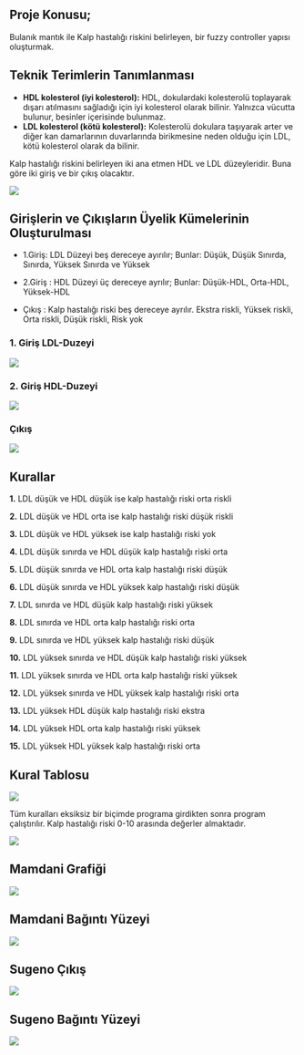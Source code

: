 ## Proje Konusu;

Bulanık mantık ile Kalp hastalığı riskini belirleyen, bir fuzzy  controller yapısı oluşturmak.

## Teknik Terimlerin Tanımlanması

+ **HDL kolesterol (iyi kolesterol):**  HDL, dokulardaki kolesterolü toplayarak dışarı atılmasını sağladığı için iyi kolesterol olarak bilinir. Yalnızca vücutta bulunur, besinler içerisinde bulunmaz.
+ **LDL kolesterol (kötü kolesterol)​:** Kolesterolü dokulara taşıyarak arter ve diğer kan damarlarının duvarlarında birikmesine neden olduğu için LDL, kötü kolesterol olarak da bilinir.

Kalp hastalığı riskini belirleyen iki ana etmen HDL ve LDL düzeyleridir. Buna göre iki giriş ve bir çıkış olacaktır.

![](https://raw.githubusercontent.com/muhammedsara/Mamdani-and-Sugeno-Fuzzy-Control-System/master/images/1.png?token=ARGwNbMvwEDKNL1MqrKRxRHP9ABubNfkks5cK31LwA%3D%3D)

## Girişlerin ve Çıkışların Üyelik Kümelerinin Oluşturulması

+ 1.Giriş: LDL Düzeyi beş dereceye ayırılır;
Bunlar: Düşük, Düşük Sınırda, Sınırda, Yüksek Sınırda ve Yüksek

+ 2.Giriş : HDL Düzeyi  üç dereceye ayrılır;
 Bunlar: Düşük-HDL, Orta-HDL, Yüksek-HDL

+ Çıkış : Kalp hastalığı riski  beş dereceye ayrılır. Ekstra riskli, Yüksek riskli, Orta riskli, Düşük riskli,  Risk yok

### 1. Giriş LDL-Duzeyi

![](https://raw.githubusercontent.com/muhammedsara/Mamdani-and-Sugeno-Fuzzy-Control-System/master/images/2.png?token=ARGwNaO7YAOD-DQS88CGjVXYEv-e6-Ejks5cK36DwA%3D%3D)
### 2. Giriş HDL-Duzeyi

![](https://raw.githubusercontent.com/muhammedsara/Mamdani-and-Sugeno-Fuzzy-Control-System/master/images/3.png?token=ARGwNRlzrQ2aa5Bu81XiKe-Dv6xUgIjyks5cK36ywA%3D%3D)

### Çıkış
![](https://raw.githubusercontent.com/muhammedsara/Mamdani-and-Sugeno-Fuzzy-Control-System/master/images/4.png?token=ARGwNc35-wdHOGjOgjvu5g2K8PrdaBTHks5cK37owA%3D%3D)

## Kurallar
**1.** LDL düşük ve HDL düşük ise kalp hastalığı riski orta riskli

**2.** LDL düşük ve HDL orta ise kalp hastalığı  riski düşük riskli

**3.** LDL düşük ve HDL yüksek ise kalp hastalığı riski yok

**4.** LDL düşük sınırda ve HDL düşük kalp hastalığı riski orta

**5.** LDL düşük sınırda ve HDL orta kalp hastalığı riski düşük

**6.** LDL düşük sınırda ve HDL yüksek kalp hastalığı riski düşük

**7.** LDL sınırda ve HDL düşük kalp hastalığı riski yüksek

**8.** LDL sınırda ve HDL orta kalp hastalığı riski orta

**9.** LDL sınırda ve HDL yüksek kalp hastalığı riski düşük

**10.** LDL yüksek sınırda ve HDL düşük kalp hastalığı riski yüksek

**11.** LDL yüksek sınırda ve HDL orta kalp hastalığı riski yüksek

**12.** LDL yüksek sınırda ve HDL yüksek kalp hastalığı riski orta

**13.** LDL yüksek HDL düşük kalp hastalığı riski ekstra

**14.** LDL yüksek HDL orta kalp hastalığı riski yüksek

**15.** LDL yüksek HDL yüksek kalp hastalığı riski orta


## Kural Tablosu

![](https://raw.githubusercontent.com/muhammedsara/Mamdani-and-Sugeno-Fuzzy-Control-System/master/images/5.png?token=ARGwNRLBNTIgdAw0DF25NbptWMPqAA7cks5cK3-KwA%3D%3D)

Tüm kuralları eksiksiz bir biçimde programa girdikten sonra program çalıştırılır. Kalp hastalığı riski 0-10 arasında değerler almaktadır.

![](https://raw.githubusercontent.com/muhammedsara/Mamdani-and-Sugeno-Fuzzy-Control-System/master/images/6.png?token=ARGwNe3Yh08jUZUHA2BPIr8qpDASa9tcks5cK4GgwA%3D%3D)

## Mamdani Grafiği 
![](https://raw.githubusercontent.com/muhammedsara/Mamdani-and-Sugeno-Fuzzy-Control-System/master/images/8.png?token=ARGwNY1X019Qw71R-Zx1wW4gkjZtTpJqks5cK4IDwA%3D%3D)
## Mamdani Bağıntı Yüzeyi

![](https://raw.githubusercontent.com/muhammedsara/Mamdani-and-Sugeno-Fuzzy-Control-System/master/images/12.png?token=ARGwNbEdrvUJAx7Yfj02prvPYuMHojIzks5cK4OmwA%3D%3D)

## Sugeno Çıkış
![](https://raw.githubusercontent.com/muhammedsara/Mamdani-and-Sugeno-Fuzzy-Control-System/master/images/10.png?token=ARGwNcW1b37__FD3zuHjHPvyRw0ZqExbks5cK4NbwA%3D%3D)

## Sugeno Bağıntı Yüzeyi
![](https://github.com/muhammedsara/Mamdani-and-Sugeno-Fuzzy-Control-System/blob/master/images/11.png?raw=true)

